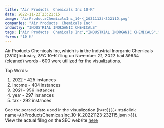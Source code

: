```yaml
---
title: "Air Products  Chemicals Inc 10-K"
date: 2022-11-23T23:21:15
image: "AirProductsChemicalsInc_10-K_20221123-232115.png"
companies: "Air Products  Chemicals Inc"
industry: "INDUSTRIAL INORGANIC CHEMICALS"
tags: ["Air Products  Chemicals Inc","INDUSTRIAL INORGANIC CHEMICALS","11-22-2022","10-K"]
forms: "10-K"
---
```

Air Products  Chemicals Inc, which is in the Industrial Inorganic Chemicals [2810] industry, SEC 10-K filing on November 22, 2022 had 39934 (cleaned) words - 600 were utilized for the visualizations.

Top Words:
1. 2022 - 425 instances
2. income - 404 instances
3. 2021 - 356 instances
4. year - 297 instances
5. tax - 292 instances


See the parsed data used in the visualization [here]({{< staticlink name=AirProductsChemicalsInc_10-K_20221123-232115.json >}}).  
View the actual filing on the SEC website [here](https://www.sec.gov/Archives/edgar/data/2969/0000002969-22-000054.txt)